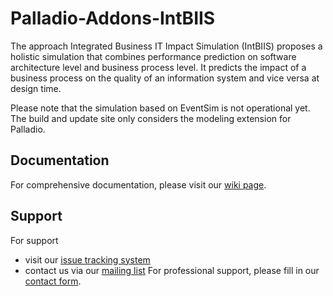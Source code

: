 # Palladio-Addons-IntBIIS
The approach Integrated Business IT Impact Simulation (IntBIIS) proposes a holistic simulation that combines performance prediction on software architecture level and business process level. It predicts the impact of a business process on the quality of an information system and vice versa at design time. 

Please note that the simulation based on EventSim is not operational yet. The build and update site only considers the modeling extension for Palladio.

## Documentation
For comprehensive documentation, please visit our [wiki page](https://sdqweb.ipd.kit.edu/wiki/IntBIIS).

## Support
For support
* visit our [issue tracking system](https://palladio-simulator.com/jira)
* contact us via our [mailing list](https://lists.ira.uni-karlsruhe.de/mailman/listinfo/palladio-dev)
For professional support, please fill in our [contact form](http://www.palladio-simulator.com/about_palladio/support/).
